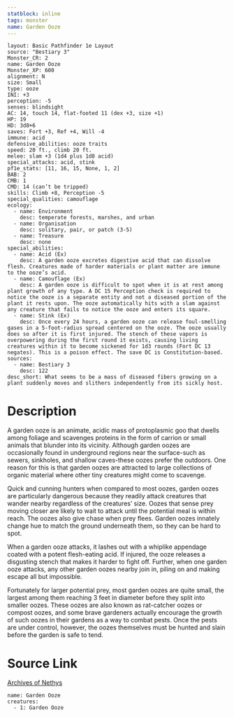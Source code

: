 ```yaml
---
statblock: inline
tags: monster
name: Garden Ooze
---
```

```statblock
layout: Basic Pathfinder 1e Layout
source: "Bestiary 3"
Monster_CR: 2
name: Garden Ooze
Monster_XP: 600
alignment: N
size: Small
type: ooze
INI: +3
perception: -5
senses: blindsight
AC: 14, touch 14, flat-footed 11 (dex +3, size +1)
HP: 19
HD: 3d8+6
saves: Fort +3, Ref +4, Will -4
immune: acid
defensive_abilities: ooze traits
speed: 20 ft., climb 20 ft.
melee: slam +3 (1d4 plus 1d8 acid)
special_attacks: acid, stink
pf1e_stats: [11, 16, 15, None, 1, 2]
BAB: 2
CMB: 1
CMD: 14 (can’t be tripped)
skills: Climb +8, Perception -5
special_qualities: camouflage
ecology:
  - name: Environment
    desc: temperate forests, marshes, and urban
  - name: Organisation
    desc: solitary, pair, or patch (3-5)
  - name: Treasure
    desc: none
special_abilities:
  - name: Acid (Ex)
    desc: A garden ooze excretes digestive acid that can dissolve flesh. Creatures made of harder materials or plant matter are immune to the ooze’s acid.
  - name: Camouflage (Ex)
    desc: A garden ooze is difficult to spot when it is at rest among plant growth of any type. A DC 15 Perception check is required to notice the ooze is a separate entity and not a diseased portion of the plant it rests upon. The ooze automatically hits with a slam against any creature that fails to notice the ooze and enters its square.
  - name: Stink (Ex)
    desc: Once every 24 hours, a garden ooze can release foul-smelling gases in a 5-foot-radius spread centered on the ooze. The ooze usually does so after it is first injured. The stench of these vapors is overpowering during the first round it exists, causing living creatures within it to become sickened for 1d3 rounds (Fort DC 13 negates). This is a poison effect. The save DC is Constitution-based.
sources:
  - name: Bestiary 3
    desc: 122
desc_short: What seems to be a mass of diseased fibers growing on a plant suddenly moves and slithers independently from its sickly host.
```
# Description
A garden ooze is an animate, acidic mass of protoplasmic goo that dwells among foliage and scavenges proteins in the form of carrion or small animals that blunder into its vicinity. Although garden oozes are occasionally found in underground regions near the surface-such as sewers, sinkholes, and shallow caves-these oozes prefer the outdoors. One reason for this is that garden oozes are attracted to large collections of organic material where other tiny creatures might come to scavenge.

Quick and cunning hunters when compared to most oozes, garden oozes are particularly dangerous because they readily attack creatures that wander nearby regardless of the creatures’ size. Oozes that sense prey moving closer are likely to wait to attack until the potential meal is within reach. The oozes also give chase when prey flees. Garden oozes innately change hue to match the ground underneath them, so they can be hard to spot.

When a garden ooze attacks, it lashes out with a whiplike appendage coated with a potent flesh-eating acid. If injured, the ooze releases a disgusting stench that makes it harder to fight off. Further, when one garden ooze attacks, any other garden oozes nearby join in, piling on and making escape all but impossible.

Fortunately for larger potential prey, most garden oozes are quite small, the largest among them reaching 3 feet in diameter before they split into smaller oozes. These oozes are also known as rat-catcher oozes or compost oozes, and some brave gardeners actually encourage the growth of such oozes in their gardens as a way to combat pests. Once the pests are under control, however, the oozes themselves must be hunted and slain before the garden is safe to tend.
# Source Link
[Archives of Nethys](https://aonprd.com/MonsterDisplay.aspx?ItemName=Garden%20Ooze)
```encounter-table
name: Garden Ooze
creatures:
  - 1: Garden Ooze
```
